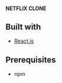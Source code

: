 ####                                                                             NETFLIX CLONE 

## Built with

* [React.js](https://reactjs.org/)

## Prerequisites
* npm

